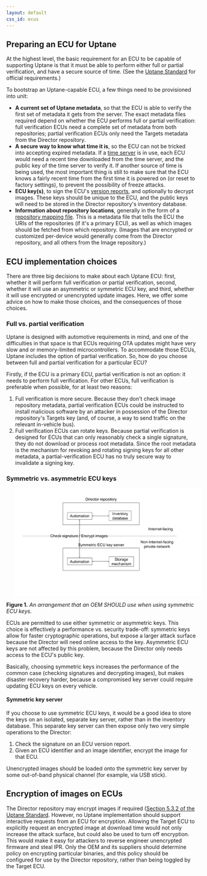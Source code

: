 ```yaml
---
layout: default
css_id: ecus
---
```


## Preparing an ECU for Uptane

At the highest level, the basic requirement for an ECU to be capable of supporting Uptane is that it must be able to perform either full or partial verification, and have a secure source of time. (See the [Uptane Standard](https://uptane.github.io/uptane-standard/uptane-standard.html#build-time-prerequisite-requirements-for-ecus) for official requirements.)

To bootstrap an Uptane-capable ECU, a few things need to be provisioned into unit:

* **A current set of Uptane metadata**, so that the ECU is able to verify the first set of metadata it gets from the server. The exact metadata files required depend on whether the ECU performs full or partial verification: full verification ECUs need a complete set of metadata from both repositories; partial verification ECUs only need the Targets metadata from the Director repository.
* **A secure way to know what time it is**, so the ECU can not be tricked into accepting expired metadata. If a [time server](/uptane-standard/uptane-standard.html#time_server) is in use, each ECU would need a recent time downloaded from the time server, and the public key of the time server to verify it. If another source of time is being used, the most important thing is still to make sure that the ECU knows a fairly recent time from the first time it is powered on (or reset to factory settings), to prevent the possibility of freeze attacks.
* **ECU key(s)**, to sign the ECU's [version reports](/uptane-standard/uptane-standard.html#version_report), and optionally to decrypt images. These keys should be unique to the ECU, and the public keys will need to be stored in the Director repository's inventory database.
* **Information about repository locations**, generally in the form of a [repository mapping file](/uptane-standard/uptane-standard.html#repo_mapping_meta). This is a metadata file that tells the ECU the URIs of the repositories (if it's a primary ECU), as well as which images should be fetched from which repository. (Images that are encrypted or customized per-device would generally come from the Director repository, and all others from the Image repository.)

## ECU implementation choices

There are three big decisions to make about each Uptane ECU: first, whether it will perform full verification or partial verification, second, whether it will use an asymmetric or symmetric ECU key, and third, whether it will use encrypted or unencrypted update images. Here, we offer some advice on how to make those choices, and the consequences of those choices.

### Full vs. partial verification

Uptane is designed with automotive requirements in mind, and one of the difficulties in that space is that ECUs requiring OTA updates might have very slow and or memory-limited microcontrollers. To accommodate those ECUs, Uptane includes the option of partial verification. So, how do you choose between full and partial verification for a particular ECU?

Firstly, if the ECU is a primary ECU, partial verification is not an option: it needs to perform full verification. For other ECUs, full verification is preferable when possible, for at least two reasons:

1. Full verification is more secure. Because they don't check image repository metadata, partial verification ECUs could be instructed to install malicious software by an attacker in possession of the Director repository's Targets key (and, of course, a way to send traffic on the relevant in-vehicle bus).
2. Full verification ECUs can rotate keys. Because partial verification is designed for ECUs that can only reasonably check a single signature, they do not download or process root metadata. Since the root metadata is the mechanism for revoking and rotating signing keys for all other metadata, a partial-verification ECU has no truly secure way to invalidate a signing key.

### Symmetric vs. asymmetric ECU keys

<img align="center" src="assets/images/ECU_1_sym_asym.png" width="500" style="margin: 0px 20px"/>

**Figure 1.** *An arrangement that an OEM SHOULD use when using symmetric ECU keys.*

ECUs are permitted to use either symmetric or asymmetric keys. This choice is effectively a performance vs. security trade-off: symmetric keys allow for faster cryptographic operations, but expose a larger attack surface because the Director will need online access to the key. Asymmetric ECU keys are not affected by this problem, because the Director only needs access to the ECU's public key.

Basically, choosing symmetric keys increases the performance of the common case (checking signatures and decrypting images), but makes disaster recovery harder, because a compromised key server could require updating ECU keys on every vehicle.

#### Symmetric key server

If you choose to use symmetric ECU keys, it would be a good idea to store the keys on an isolated, separate key server, rather than in the inventory database. This separate key server can then expose only two very simple operations to the Director:

1. Check the signature on an ECU version report.
2. Given an ECU identifier and an image identifier, encrypt the image for that ECU.

Unencrypted images should be loaded onto the symmetric key server by some out-of-band physical channel (for example, via USB stick).

## Encryption of images on ECUs

The Director repository may encrypt images if required ([Section 5.3.2 of the Uptane Standard](https://github.com/uptane/uptane-standard/blob/master/uptane-standard.md#director-repository-director_repository). However, no Uptane implementation should support interactive requests from an ECU for encryption.  Allowing the
Target ECU to explicitly request an encrypted image at download
time would not only increase the attack surface, but could also be used to turn off encryption. This would make it easy for attackers to reverse engineer unencrypted firmware and steal IPR. Only the OEM and its suppliers should determine policy on
encrypting particular binaries, and this policy should be configured for use by the
Director repository, rather than being toggled by the Target ECU.
